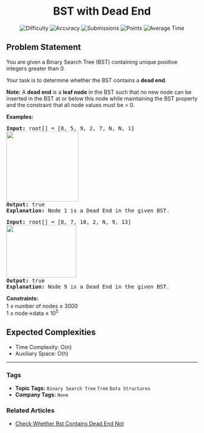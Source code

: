 <h1 align="center">BST with Dead End</h1>

<p align="center">
  <img alt="Difficulty" title="Difficulty" src="https://custom-icon-badges.demolab.com/badge/Difficulty: Medium-1F222E?style=for-the-badge&logoColor=white&logo=fire"/>
  <img alt="Accuracy" title="Accuracy" src="https://custom-icon-badges.demolab.com/badge/Accuracy: 35.99%25-1F222E?style=for-the-badge&logoColor=white&logo=target"/>
  <img alt="Submissions" title="Submissions" src="https://custom-icon-badges.demolab.com/badge/Submissions: 96K+-1F222E?style=for-the-badge&logoColor=white&logo=repo"/>
  <img alt="Points" title="Points" src="https://custom-icon-badges.demolab.com/badge/Points: 4-1F222E?style=for-the-badge&logoColor=white&logo=award"/>
  <img alt="Average Time" title="Average Time" src="https://custom-icon-badges.demolab.com/badge/Average%20Time: N/A-1F222E?style=for-the-badge&logoColor=white&logo=clock"/>
</p>

## Problem Statement

You are given a Binary Search Tree (BST) containing unique positive integers greater than 0.

Your task is to determine whether the BST contains a <b>dead end</b>.

<b>Note:</b> A <b>dead end</b> is a <b>leaf node</b> in the BST such that no new node can be inserted in the BST at or below this node while maintaining the BST property and the constraint that<b> </b>all node values must be > 0.

<b>Examples:</b>

<pre><b>Input: </b>root[] = [8, 5, 9, 2, 7, N, N, 1]<br><b><img src="https://media.geeksforgeeks.org/img-practice/prod/addEditProblem/700425/Web/Other/blobid1_1748007119.webp" alt="" title="" width="190" height="184"/></b><br><b>Output: </b>true
<b>Explanation: </b>Node 1 is a Dead End in the given BST.</pre>

<pre><b>Input:</b> root[] = [8, 7, 10, 2, N, 9, 13]<b><br></b><img src="https://media.geeksforgeeks.org/img-practice/prod/addEditProblem/700425/Web/Other/blobid3_1748007366.webp" alt="" title="" width="184" height="138"/><br><b>Output:</b> true
<b>Explanation: </b>Node 9 is a Dead End in the given BST.</pre>

<b>Constraints:</b><br>1 ≤ number of nodes ≤ 3000<sup><br></sup>1 ≤ node->data ≤ 10<sup>5</sup><sup><br></sup>

## Expected Complexities
- Time Complexity: O(n)
- Auxiliary Space: O(h)

<hr>

### Tags
- **Topic Tags:** `Binary Search Tree` `Tree` `Data Structures`
- **Company Tags:** `None`

### Related Articles
- [Check Whether Bst Contains Dead End Not](https://www.geeksforgeeks.org/check-whether-bst-contains-dead-end-not/)
